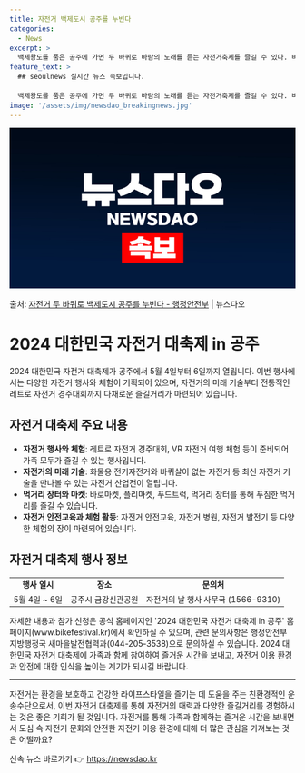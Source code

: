 ```yaml
---
title: 자전거 백제도시 공주를 누빈다
categories:
  - News
excerpt: >
  백제왕도를 품은 공주에 가면 두 바퀴로 바람의 노래를 듣는 자전거축제를 즐길 수 있다. 바퀴살이 없는 자전거…
feature_text: >
  ## seoulnews 실시간 뉴스 속보입니다.

  백제왕도를 품은 공주에 가면 두 바퀴로 바람의 노래를 듣는 자전거축제를 즐길 수 있다. 바퀴살이 없는 자전거…
image: '/assets/img/newsdao_breakingnews.jpg'
---
```


![뉴스다오 속보](/assets/img/newsdao_breakingnews.jpg)

<p>출처: <a href="https://newsdao.kr/3729" rel="dofollow">자전거 두 바퀴로 백제도시 공주를 누빈다 - 행정안전부</a> | 뉴스다오</p>

<h1 data-ke-size="size26">2024 대한민국 자전거 대축제 in 공주</h1>

<p data-ke-size="size16">2024 대한민국 자전거 대축제가 공주에서 5월 4일부터 6일까지 열립니다. 이번 행사에서는 다양한 자전거 행사와 체험이 기획되어 있으며, 자전거의 미래 기술부터 전통적인 레트로 자전거 경주대회까지 다채로운 즐길거리가 마련되어 있습니다.</p>

<h2 data-ke-size="size24">자전거 대축제 주요 내용</h2>

<ul>
	<li><b>자전거 행사와 체험</b>: 레트로 자전거 경주대회, VR 자전거 여행 체험 등이 준비되어 가족 모두가 즐길 수 있는 행사입니다.</li>
	<li><b>자전거의 미래 기술</b>: 화물용 전기자전거와 바퀴살이 없는 자전거 등 최신 자전거 기술을 만나볼 수 있는 자전거 산업전이 열립니다.</li>
	<li><b>먹거리 장터와 마켓</b>: 바로마켓, 플리마켓, 푸드트럭, 먹거리 장터를 통해 푸짐한 먹거리를 즐길 수 있습니다.</li>
	<li><b>자전거 안전교육과 체험 활동</b>: 자전거 안전교육, 자전거 병원, 자전거 발전기 등 다양한 체험의 장이 마련되어 있습니다.</li>
</ul>

<h2 data-ke-size="size24">자전거 대축제 행사 정보</h2>

<table>
	<tr>
		<td style="text-align: center; height: 17px;"><b>행사 일시</b></td>
		<td style="text-align: center; height: 17px;"><b>장소</b></td>
		<td style="text-align: center; height: 17px;"><b>문의처</b></td>
	</tr>
	<tr>
		<td style="text-align: center; height: 17px;">5월 4일 ~ 6일</td>
		<td style="text-align: center; height: 17px;">공주시 금강신관공원</td>
		<td style="text-align: center; height: 17px;">자전거의 날 행사 사무국 (1566-9310)</td>
	</tr>
</table>

<p data-ke-size="size16">자세한 내용과 참가 신청은 공식 홈페이지인 '2024 대한민국 자전거 대축제 in 공주' 홈페이지(www.bikefestival.kr)에서 확인하실 수 있으며, 관련 문의사항은 행정안전부 지방행정국 새마을발전협력과(044-205-3538)으로 문의하실 수 있습니다. 2024 대한민국 자전거 대축제에 가족과 함께 참여하여 즐거운 시간을 보내고, 자전거 이용 환경과 안전에 대한 인식을 높이는 계기가 되시길 바랍니다.</p>

<hr>

<p data-ke-size="size16">자전거는 환경을 보호하고 건강한 라이프스타일을 즐기는 데 도움을 주는 친환경적인 운송수단으로서, 이번 자전거 대축제를 통해 자전거의 매력과 다양한 즐길거리를 경험하시는 것은 좋은 기회가 될 것입니다. 자전거를 통해 가족과 함께하는 즐거운 시간을 보내면서 도심 속 자전거 문화와 안전한 자전거 이용 환경에 대해 더 많은 관심을 가져보는 것은 어떨까요?</p> 

신속 뉴스 바로가기 👉 <a href="https://newsdao.kr" rel="dofollow">https://newsdao.kr</a>


